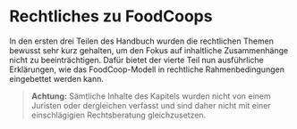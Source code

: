 # Rechtliches zu FoodCoops

In den ersten drei Teilen des Handbuch wurden die rechtlichen
Themen bewusst sehr kurz gehalten, um den Fokus
auf inhaltliche Zusammenhänge nicht zu beeinträchtigen.
Dafür bietet der vierte Teil nun ausführliche Erklärungen,
wie das FoodCoop-Modell in rechtliche
Rahmenbedingungen eingebettet werden kann.

> **Achtung:** Sämtliche Inhalte des Kapitels wurden nicht
> von einem Juristen oder dergleichen verfasst und sind
> daher nicht mit einer einschlägigien Rechtsberatung
> gleichzusetzen.

